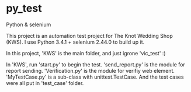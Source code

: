 py_test
========

Python &amp; selenium

This project is an automation test project for The Knot Wedding Shop (KWS). I use Python 3.4.1 + selenium 2.44.0 to build up it.

In this project, 'KWS' is the main folder, and just igrone 'vic_test' :)

In 'KWS', run 'start.py' to begin the test. 'send_report.py' is the module for report sending. 'Verification.py' is the module for verifiy web element. 'MyTestCase.py' is a sub-class with unittest.TestCase. And the test cases were all put in 'test_case' folder.
